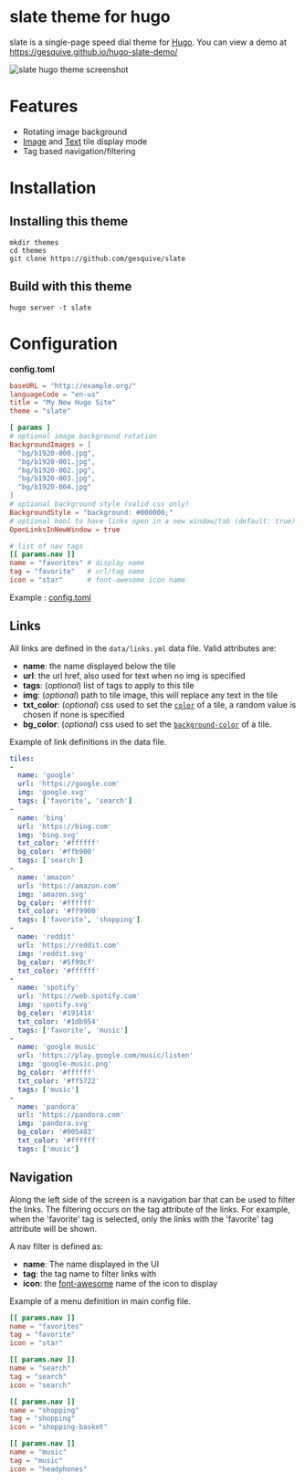 # slate theme for hugo


slate is a single-page speed dial theme for [Hugo](http://gohugo.io/). You can view a demo at https://gesquive.github.io/hugo-slate-demo/

![slate hugo theme screenshot](https://raw.githubusercontent.com/gesquive/slate/master/images/screenshot.png)

# Features
 - Rotating image background
 - [Image](https://raw.githubusercontent.com/gesquive/slate/master/images/icon_tiles.png) and [Text](https://raw.githubusercontent.com/gesquive/slate/master/images/text_tiles.png) tile display mode
 - Tag based navigation/filtering


# Installation

## Installing this theme

    mkdir themes
    cd themes
    git clone https://github.com/gesquive/slate

## Build with this theme

    hugo server -t slate

# Configuration

**config.toml**

``` toml
baseURL = "http://example.org/"
languageCode = "en-us"
title = "My New Hugo Site"
theme = "slate"

[ params ]
# optional image background rotation
BackgroundImages = [
  "bg/b1920-000.jpg",
  "bg/b1920-001.jpg",
  "bg/b1920-002.jpg",
  "bg/b1920-003.jpg",
  "bg/b1920-004.jpg"
]
# optional background style (valid css only)
BackgroundStyle = "background: #000000;"
# optional bool to have links open in a new window/tab (default: true)
OpenLinksInNewWindow = true

# list of nav tags
[[ params.nav ]]
name = "favorites" # display name
tag = "favorite"   # url/tag name
icon = "star"      # font-awesome icon name

```

Example : [config.toml](https://github.com/gesquive/hugo-slate-demo/blob/master/config.toml)

## Links

All links are defined in the `data/links.yml` data file. Valid attributes are:

- **name**: the name displayed below the tile
- **url**: the url href, also used for text when no img is specified
- **tags**: (_optional_) list of tags to apply to this tile
- **img**: (_optional_) path to tile image, this will replace any text in the tile
-  **txt_color**: (_optional_) css used to set the [`color`](https://developer.mozilla.org/en-US/docs/Web/CSS/color) of a tile, a random value is chosen if none is specified
- **bg_color**: (_optional_) css used to set the [`background-color`](https://developer.mozilla.org/en-US/docs/Web/CSS/background-color) of a tile.

Example of link definitions in the data file.

``` yaml
tiles:
-
  name: 'google'
  url: 'https://google.com'
  img: 'google.svg'
  tags: ['favorite', 'search']
-
  name: 'bing'
  url: 'https://bing.com'
  img: 'bing.svg'
  txt_color: '#ffffff'
  bg_color: '#ffb900'
  tags: ['search']
-
  name: 'amazon'
  url: 'https://amazon.com'
  img: 'amazon.svg'
  bg_color: '#ffffff'
  txt_color: '#ff9900'
  tags: ['favorite', 'shopping']
-
  name: 'reddit'
  url: 'https://reddit.com'
  img: 'reddit.svg'
  bg_color: '#5f99cf'
  txt_color: '#ffffff'
-
  name: 'spotify'
  url: 'https://web.spotify.com'
  img: 'spotify.svg'
  bg_color: '#191414'
  txt_color: '#1db954'
  tags: ['favorite', 'music']
-
  name: 'google music'
  url: 'https://play.google.com/music/listen'
  img: 'google-music.png'
  bg_color: '#ffffff'
  txt_color: '#ff5722'
  tags: ['music']
-
  name: 'pandora'
  url: 'https://pandora.com'
  img: 'pandora.svg'
  bg_color: '#005483'
  txt_color: '#ffffff'
  tags: ['music']
```

## Navigation

Along the left side of the screen is a navigation bar that can be used to filter the links. The filtering occurs on the tag attribute of the links. For example, when the 'favorite' tag is selected, only the links with the 'favorite' tag attribute will be shown.

A nav filter is defined as:
- **name**: The name displayed in the UI
- **tag**: the tag name to filter links with
- **icon**: the [font-awesome](http://fontawesome.io/icons/) name of the icon to display

Example of a menu definition in main config file.


``` toml
[[ params.nav ]]
name = "favorites"
tag = "favorite"
icon = "star"

[[ params.nav ]]
name = "search"
tag = "search"
icon = "search"

[[ params.nav ]]
name = "shopping"
tag = "shopping"
icon = "shopping-basket"

[[ params.nav ]]
name = "music"
tag = "music"
icon = "headphones"
```
